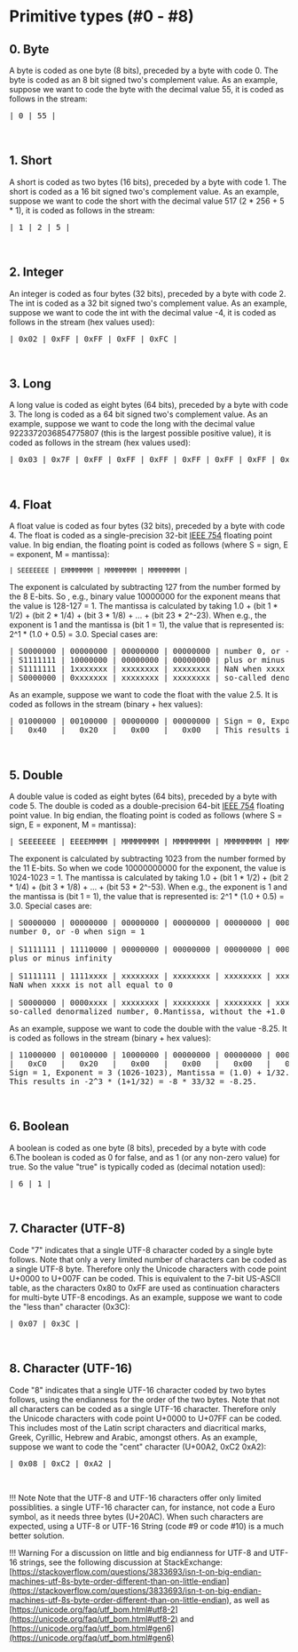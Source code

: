 # Primitive types (#0 - #8)

## 0. Byte

A byte is coded as one byte (8 bits), preceded by a byte with code 0. The byte is coded as an 8 bit signed two's complement value. As an example, suppose we want to code the byte with the decimal value 55, it is coded as follows in the stream:

<pre>
| 0 | 55 |
</pre>
<br/>


## 1. Short

A short is coded as two bytes (16 bits), preceded by a byte with code 1. The short is coded as a 16 bit signed two's complement value. As an example, suppose we want to code the short with the decimal value 517 (2 \* 256 + 5 \* 1), it is coded as follows in the stream:

<pre>
| 1 | 2 | 5 |
</pre>
<br/>


## 2. Integer

An integer is coded as four bytes (32 bits), preceded by a byte with code 2. The int is coded as a 32 bit signed two's complement value. As an example, suppose we want to code the int with the decimal value -4, it is coded as follows in the stream (hex values used):

<pre>
| 0x02 | 0xFF | 0xFF | 0xFF | 0xFC |
</pre>
<br/>


## 3. Long

A long value is coded as eight bytes (64 bits), preceded by a byte with code 3. The long is coded as a 64 bit signed two's complement value. As an example, suppose we want to code the long with the decimal value 9223372036854775807 (this is the largest possible positive value), it is coded as follows in the stream (hex values used):

<pre>
| 0x03 | 0x7F | 0xFF | 0xFF | 0xFF | 0xFF | 0xFF | 0xFF | 0xFF |
</pre>
<br/>


## 4. Float

A float value is coded as four bytes (32 bits), preceded by a byte with code 4. The float is coded as a single-precision 32-bit [IEEE 754](https://en.wikipedia.org/wiki/Single-precision_floating-point_format) floating point value. In big endian, the floating point is coded as follows (where S = sign, E = exponent, M = mantissa): 

~~~text
| SEEEEEEE | EMMMMMMM | MMMMMMMM | MMMMMMMM | 
~~~

The exponent is calculated by subtracting 127 from the number formed by the 8 E-bits. So , e.g., binary value 10000000 for the exponent means that the value is 128-127 = 1. The mantissa is calculated by taking 1.0 + (bit 1 \* 1/2) + (bit 2 \* 1/4) + (bit 3 \* 1/8) + ... + (bit 23 \* 2^-23). When e.g., the exponent is 1 and the mantissa is (bit 1 = 1), the value that is represented is: 2^1 \* (1.0 + 0.5) = 3.0. Special cases are:

<pre>
| S0000000 | 00000000 | 00000000 | 00000000 | number 0, or -0 when sign = 1
| S1111111 | 10000000 | 00000000 | 00000000 | plus or minus infinity
| S1111111 | 1xxxxxxx | xxxxxxxx | xxxxxxxx | NaN when xxxx is not all equal to 0
| S0000000 | 0xxxxxxx | xxxxxxxx | xxxxxxxx | so-called denormalized number, 0.Mantissa, without the +1.0
</pre>

As an example, suppose we want to code the float with the value 2.5. It is coded as follows in the stream (binary + hex values):

<pre>
| 01000000 | 00100000 | 00000000 | 00000000 | Sign = 0, Exponent = 1 (128-127), Mantissa = (1.0) + 1/4
|   0x40   |   0x20   |   0x00   |   0x00   | This results in +2 * 1.25 = 2.5
</pre>
<br/>


## 5. Double

A double value is coded as eight bytes (64 bits), preceded by a byte with code 5. The double is coded as a double-precision 64-bit [IEEE 754](https://en.wikipedia.org/wiki/Double-precision_floating-point_format) floating point value. In big endian, the floating point is coded as follows (where S = sign, E = exponent, M = mantissa): 

<pre>
| SEEEEEEE | EEEEMMMM | MMMMMMMM | MMMMMMMM | MMMMMMMM | MMMMMMMM | MMMMMMMM | MMMMMMMM | 
</pre>

The exponent is calculated by subtracting 1023 from the number formed by the 11 E-bits. So when we code 10000000000 for the exponent, the value is 1024-1023 = 1. The mantissa is calculated by taking 1.0 + (bit 1 \* 1/2) + (bit 2 \* 1/4) + (bit 3 \* 1/8) + ... + (bit 53 \* 2^-53). When e.g., the exponent is 1 and the mantissa is (bit 1 = 1), the value that is represented is: 2^1 \* (1.0 + 0.5) = 3.0. Special cases are:

<pre>
| S0000000 | 00000000 | 00000000 | 00000000 | 00000000 | 00000000 | 00000000 | 00000000 | 
number 0, or -0 when sign = 1
 
| S1111111 | 11110000 | 00000000 | 00000000 | 00000000 | 00000000 | 00000000 | 00000000 |
plus or minus infinity
 
| S1111111 | 1111xxxx | xxxxxxxx | xxxxxxxx | xxxxxxxx | xxxxxxxx | xxxxxxxx | xxxxxxxx | 
NaN when xxxx is not all equal to 0

| S0000000 | 0000xxxx | xxxxxxxx | xxxxxxxx | xxxxxxxx | xxxxxxxx | xxxxxxxx | xxxxxxxx |
so-called denormalized number, 0.Mantissa, without the +1.0
</pre>

As an example, suppose we want to code the double with the value -8.25. It is coded as follows in the stream (binary + hex values):

<pre>
| 11000000 | 00100000 | 10000000 | 00000000 | 00000000 | 00000000 | 00000000 | 00000000 | 
|   0xC0   |   0x20   |   0x00   |   0x00   |   0x00   |   0x00   |   0x00   |   0x00   |
Sign = 1, Exponent = 3 (1026-1023), Mantissa = (1.0) + 1/32. 
This results in -2^3 * (1+1/32) = -8 * 33/32 = -8.25.
</pre>
<br/>


## 6. Boolean

A boolean is coded as one byte (8 bits), preceded by a byte with code 6.The boolean is coded as 0 for false, and as 1 (or any non-zero value) for true. So the value "true" is typically coded as (decimal notation used):

<pre>
| 6 | 1 |
</pre>
<br/>


## 7. Character (UTF-8)

Code "7" indicates that a single UTF-8 character coded by a single byte follows. Note that only a very limited number of characters can be coded as a single UTF-8 byte. Therefore only the Unicode characters with code point U+0000 to U+007F can be coded. This is equivalent to the 7-bit US-ASCII table, as the characters 0x80 to 0xFF are used as continuation characters for multi-byte UTF-8 encodings. As an example, suppose we want to code the "less than" character (0x3C):

<pre>
| 0x07 | 0x3C |
</pre>
<br/>


## 8. Character (UTF-16)

Code "8" indicates that a single UTF-16 character coded by two bytes follows, using the endianness for the order of the two bytes. Note that not all characters can be coded as a single UTF-16 character. Therefore only the Unicode characters with code point U+0000 to U+07FF can be coded. This includes most of the Latin script characters and diacritical marks, Greek, Cyrillic, Hebrew and Arabic, amongst others. As an example, suppose we want to code the "cent" character (U+00A2, 0xC2 0xA2):

<pre>
| 0x08 | 0xC2 | 0xA2 |
</pre>
<br/>


!!! Note 
    Note that the UTF-8 and UTF-16 characters offer only limited possiblities. a single UTF-16 character can, for instance, not code a Euro symbol, as it needs three bytes (U+20AC). When  such characters are expected, using a UTF-8 or UTF-16 String (code #9 or code #10) is a much better solution.

!!! Warning
    For a discussion on little and  big endianness for UTF-8 and UTF-16 strings, see the following discussion at StackExchange: [https://stackoverflow.com/questions/3833693/isn-t-on-big-endian-machines-utf-8s-byte-order-different-than-on-little-endian](https://stackoverflow.com/questions/3833693/isn-t-on-big-endian-machines-utf-8s-byte-order-different-than-on-little-endian), as well as [https://unicode.org/faq/utf_bom.html#utf8-2](https://unicode.org/faq/utf_bom.html#utf8-2) and [https://unicode.org/faq/utf_bom.html#gen6](https://unicode.org/faq/utf_bom.html#gen6)
